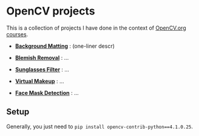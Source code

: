 # OpenCV projects 

This is a collection of projects I have done in the context of [OpenCV.org courses](https://opencv.org/courses/).

* [**Background Matting**](BackgroundMatting/README.md) : (one-liner descr)

* [**Blemish Removal**](BlemishRemoval/README.md) : ...

* [**Sunglasses Filter**](SunglassesFilter/README.md) : ...

* [**Virtual Makeup**](VirtualMakeup/README.md) : ...

* [**Face Mask Detection**](YoloFaceMaskDetector/README.md) : ...

## Setup

Generally, you just need to `pip install opencv-contrib-python==4.1.0.25`.